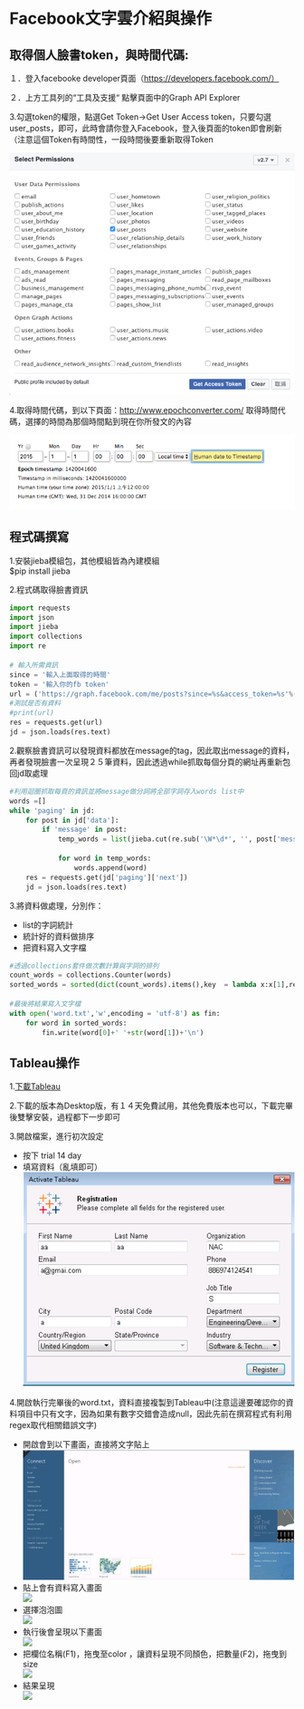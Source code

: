 # Facebook文字雲介紹與操作



## 取得個人臉書token，與時間代碼:

１．登入facebooke developer頁面（https://developers.facebook.com/）

２．上方工具列的“工具及支援“ 點擊頁面中的Graph API Explorer

3.勾選token的權限，點選Get Token->Get User Access token，只要勾選user_posts，即可，此時會請你登入Facebook，登入後頁面的token即會刷新（注意這個Token有時間性，一段時間後要重新取得Token

![](https://raw.githubusercontent.com/xxxxsars/Facebook_analysis/master/pic/token_acess.png)


4.取得時間代碼，到以下頁面：http://www.epochconverter.com/ 取得時間代碼，選擇的時間為那個時間點到現在你所發文的內容

![](https://github.com/xxxxsars/Facebook_analysis/blob/master/pic/time.png?raw=true)


## 程式碼撰寫

1.安裝jieba模組包，其他模組皆為內建模組   
$pip install jieba
  
  
2.程式碼取得臉書資訊
```python
import requests
import json
import jieba
import collections
import re

# 輸入所需資訊
since = '輸入上面取得的時間'
token = '輸入你的fb token'
url = ('https://graph.facebook.com/me/posts?since=%s&access_token=%s'%(since,token))
#測試是否有資料
#print(url)
res = requests.get(url)
jd = json.loads(res.text)

```
2.觀察臉書資訊可以發現資料都放在message的tag，因此取出message的資料，再者發現臉書一次呈現２５筆資料，因此透過while抓取每個分頁的網址再重新包回jd取處理

```python
#利用迴圈抓取每頁的資訊並將message做分詞將全部字詞存入words list中
words =[]
while 'paging' in jd:
    for post in jd['data']:
        if 'message' in post:
            temp_words = list(jieba.cut(re.sub('\W*\d*', '', post['message'])))

            for word in temp_words:
                words.append(word)
    res = requests.get(jd['paging']['next'])
    jd = json.loads(res.text)

```
3.將資料做處理，分別作：
+  list的字詞統計
+  統計好的資料做排序
+  把資料寫入文字檔

```python
#透過collections套件做次數計算與字詞的排列
count_words = collections.Counter(words)
sorted_words = sorted(dict(count_words).items(),key  = lambda x:x[1],reverse = True)

#最後將結果寫入文字檔
with open('word.txt','w',encoding = 'utf-8') as fin:
    for word in sorted_words:
        fin.write(word[0]+' '+str(word[1])+'\n')
```

## Tableau操作

1.[下載Tableau](http://www.tableau.com/zh-cn/downloads/desktop/pc64)  

2.下載的版本為Desktop版，有１４天免費試用，其他免費版本也可以，下載完畢後雙擊安裝，過程都下一步即可

3.開啟檔案，進行初次設定
+  按下 trial 14 day
+  填寫資料（亂填即可）  
![](https://github.com/xxxxsars/Facebook_analysis/blob/master/pic/Tableau_1.png?raw=true)

4.開啟執行完畢後的word.txt，資料直接複製到Tableau中(注意這邊要確認你的資料項目中只有文字，因為如果有數字交錯會造成null，因此先前在撰寫程式有利用regex取代相關錯誤文字)
+  開啟會到以下畫面，直接將文字貼上  
![](https://github.com/xxxxsars/Facebook_analysis/blob/master/pic/Tableau_2.png?raw=true)
+  貼上會有資料寫入畫面  
![](https://github.com/xxxxsars/Facebook_analysis/blob/master/pic/Tableau_%EF%BC%93.png?raw=true)
+  選擇泡泡圖  
![](https://github.com/xxxxsars/Facebook_analysis/blob/master/pic/Tableau_%EF%BC%94.png?raw=true)
+  執行後會呈現以下畫面  
![](https://github.com/xxxxsars/Facebook_analysis/blob/master/pic/Tableau_%EF%BC%95.png?raw=true)
+  把欄位名稱(F1)，拖曳至color ，讓資料呈現不同顏色，把數量(F2)，拖曳到size  
![](https://github.com/xxxxsars/Facebook_analysis/blob/master/pic/Tableau_%EF%BC%96.png?raw=true)
+  結果呈現  
![](https://github.com/xxxxsars/Facebook_analysis/blob/master/pic/Tableau_%EF%BC%97.png?raw=true)
